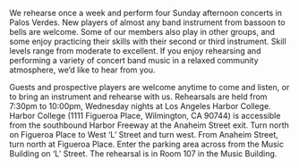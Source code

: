 We rehearse once a week and perform four Sunday afternoon concerts in Palos Verdes.  New players of almost any band instrument from bassoon to bells are welcome. Some of our members also play in other groups, and some enjoy practicing their skills with their second or third instrument.  Skill levels range from moderate to excellent. If you enjoy rehearsing and performing a variety of concert band music in a relaxed community atmosphere, we’d like to hear from you.

Guests and prospective players are welcome anytime to come and listen, or to bring an instrument and rehearse with us. Rehearsals are held from 7:30pm to 10:00pm, Wednesday nights at Los Angeles Harbor College.  Harbor College (1111 Figueroa Place, Wilmington, CA 90744) is accessible from the southbound Harbor Freeway at the Anaheim Street exit.  Turn north on Figueroa Place to West ‘L’ Street and turn west.  From Anaheim Street, turn north at Figueroa Place.   Enter the parking area across from the Music Building on ‘L’ Street.  The rehearsal is in Room 107 in the Music Building.